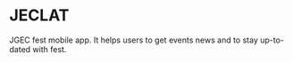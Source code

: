 # JECLAT
JGEC fest mobile app.
It helps users to get events news and to stay up-to-dated with fest.

